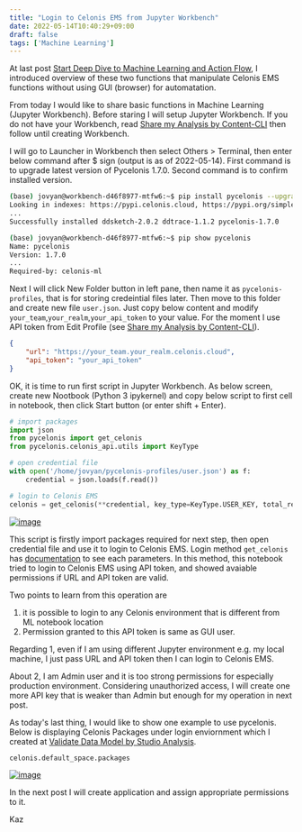 ```yaml
---
title: "Login to Celonis EMS from Jupyter Workbench"
date: 2022-05-14T10:40:29+09:00
draft: false
tags: ['Machine Learning']
---
```


At last post [Start Deep Dive to Machine Learning and Action Flow](../2022-05-07-start-deep-dive-to-machine-learning-and-action-flow), I introduced overview of these two functions that manipulate Celonis EMS functions without using GUI (browser) for automatation. 

From today I would like to share basic functions in Machine Learning (Jupyter Workbench). Before staring I will setup Jupyter Workbench. If you do not have your Workbench, read [Share my Analysis by Content-CLI](../2021-08-14-share-my-analysis-by-content-cli) then follow until creating Workbench.

I will go to Launcher in Workbench then select Others > Terminal, then enter below command after $ sign (output is as of 2022-05-14). First command is to upgrade latest version of Pycelonis 1.7.0. Second command is to confirm installed version.

```bash
(base) jovyan@workbench-d46f8977-mtfw6:~$ pip install pycelonis --upgrade
Looking in indexes: https://pypi.celonis.cloud, https://pypi.org/simple
...
Successfully installed ddsketch-2.0.2 ddtrace-1.1.2 pycelonis-1.7.0
```
```bash
(base) jovyan@workbench-d46f8977-mtfw6:~$ pip show pycelonis
Name: pycelonis
Version: 1.7.0
...
Required-by: celonis-ml
```

Next I will click New Folder button in left pane, then name it as `pycelonis-profiles`, that is for storing credeintial files later. Then move to this folder and create new file `user.json`. Just copy below content and modify `your_team`,`your_realm`,`your_api_token` to your value. For the moment I use API token from Edit Profile (see [Share my Analysis by Content-CLI](../2021-08-14-share-my-analysis-by-content-cli)).

```json
{
    "url": "https://your_team.your_realm.celonis.cloud", 
    "api_token": "your_api_token"
}
```

OK, it is time to run first script in Jupyter Workbench. As below screen, create new Nootbook (Python 3 ipykernel) and copy below script to first cell in notebook, then click Start button (or enter shift + Enter).

```python
# import packages
import json
from pycelonis import get_celonis
from pycelonis.celonis_api.utils import KeyType

# open credential file
with open('/home/jovyan/pycelonis-profiles/user.json') as f:
    credential = json.loads(f.read())

# login to Celonis EMS
celonis = get_celonis(**credential, key_type=KeyType.USER_KEY, total_retry=10, permissions=True)
```

[![image](https://user-images.githubusercontent.com/67397583/168415145-a4c02cc3-abbd-4340-88fc-c29323d15db4.png)](https://user-images.githubusercontent.com/67397583/168415145-a4c02cc3-abbd-4340-88fc-c29323d15db4.png)

This script is firstly import packages required for next step, then open credential file and use it to login to Celonis EMS. Login method `get_celonis` has [documentation]( https://celonis.github.io/pycelonis/1.7.0/reference/get_celonis/) to see each parameters. In this method, this notebook tried to login to Celonis EMS using API token, and showed avaiable permissions if URL and API token are valid.

Two points to learn from this operation are 
1. it is possible to login to any Celonis environment that is different from ML notebook location
2. Permission granted to this API token is same as GUI user.

Regarding 1, even if I am using different Jupyter environment e.g. my local machine, I just pass URL and API token then I can login to Celonis EMS. 

About 2, I am Admin user and it is too strong permissions for especially production environment. Considering unauthorized access, I will create one more API key that is weaker than Admin but enough for my operation in next post.

As today's last thing, I would like to show one example to use pycelonis. Below is displaying Celonis Packages under login enviornment which I created at [Validate Data Model by Studio Analysis](../2022-04-23-validate-data-model-by-studio-analysis).

```python
celonis.default_space.packages
```

[![image](https://user-images.githubusercontent.com/67397583/168414778-c211ab89-77c8-4933-ac6a-c3d405aad3de.png)](https://user-images.githubusercontent.com/67397583/168414778-c211ab89-77c8-4933-ac6a-c3d405aad3de.png)

In the next post I will create application and assign appropriate permissions to it.

Kaz
